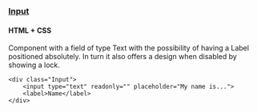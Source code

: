 ### [Input](components/Input)
#### HTML + CSS

Component with a field of type Text with the possibility of having a Label positioned absolutely. In turn it also offers a design when disabled by showing a lock.

```
<div class="Input">
    <input type="text" readonly="" placeholder="My name is...">
    <label>Name</label>
</div>
```